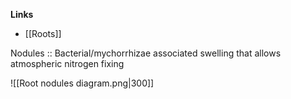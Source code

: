 **Links**
- [[Roots]]

Nodules :: Bacterial/mychorrhizae associated swelling that allows atmospheric nitrogen fixing

![[Root nodules diagram.png|300]]